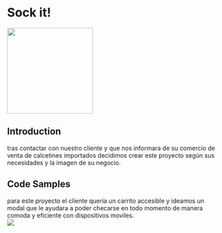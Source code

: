 # Sock it!

<img src="https://media.discordapp.net/attachments/982060205753917531/994451866559717436/logo.png?width=894&height=670" style="height:200px;">

## Introduction

tras contactar con nuestro cliente y que nos informara de su comercio de venta de calcetines importados decidimos crear este proyecto según sus necesidades y la imagen de su negocio.

## Code Samples

para este proyecto el cliente quería un carrito accesible y ideamos un modal que le ayudara a poder checarse en todo momento de manera comoda y eficiente con dispositivos moviles. 
<br>
<img src="https://cdn.discordapp.com/attachments/982060205753917531/994455314294390824/Captura2.PNG">
